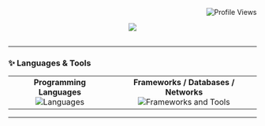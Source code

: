 <!-- 
    Example README.md for "Kartik Sharma"
    Author: Your Name
    Description: Artsy & Animated GitHub Profile
-->

<!-- Profile Views (Optional) -->
<p align="right">
  <img src="https://komarev.com/ghpvc/?username=karsharma10&label=PROFILE+VIEWS&color=blueviolet&style=flat-square" alt="Profile Views" />
</p>

<!-- Typing SVG -->
<div align="center">
  <img src="https://readme-typing-svg.herokuapp.com?color=%2370c7ff&size=30&center=true&vCenter=true&width=600&lines=Hello!+I'm+Kartik+Sharma!;Software+Engineer;Machine+Learning+Engineer;;AI+Engineer;Open+Source+Enthusiast" />
</div>

<br />

---

### :sparkles: Languages & Tools

<table>
  <tr>
    <td align="center">
      <strong>Programming Languages</strong><br/>
      <img src="https://skillicons.dev/icons?i=go,js,ts,html,css,py,cpp,scala,java" alt="Languages" />
    </td>
    <td align="center">
      <strong>Frameworks / Databases / Networks</strong><br/>
      <img src="https://skillicons.dev/icons?i=react,nodejs,spring,mysql,mongodb,postgres,aws,docker,dotnet,express,firebase,nextjs,redis,kubernetes,angular,azure,django,flask,graphql,kafka,pytorch" alt="Frameworks and Tools" />
    </td>
  </tr>
</table>

---
